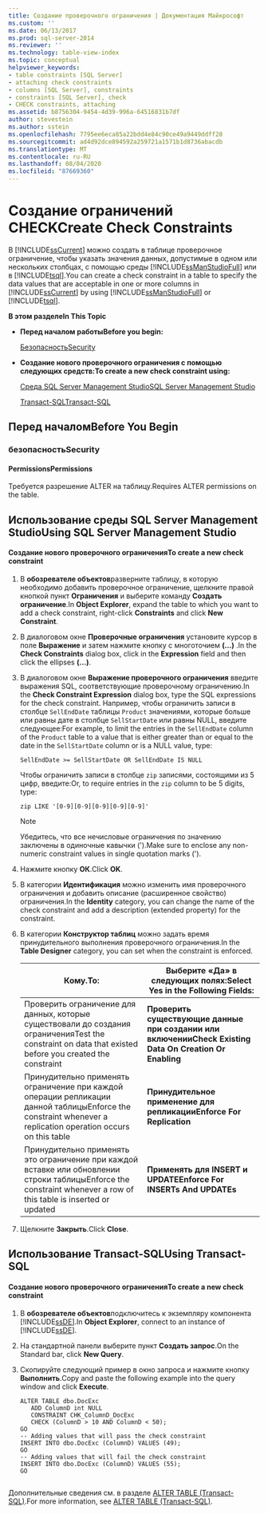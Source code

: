 ```yaml
---
title: Создание проверочного ограничения | Документация Майкрософт
ms.custom: ''
ms.date: 06/13/2017
ms.prod: sql-server-2014
ms.reviewer: ''
ms.technology: table-view-index
ms.topic: conceptual
helpviewer_keywords:
- table constraints [SQL Server]
- attaching check constraints
- columns [SQL Server], constraints
- constraints [SQL Server], check
- CHECK constraints, attaching
ms.assetid: b8756304-9454-4d39-996a-64516831b7df
author: stevestein
ms.author: sstein
ms.openlocfilehash: 7795ee6eca85a22bdd4e84c90ce49a9449ddff28
ms.sourcegitcommit: ad4d92dce894592a259721a1571b1d8736abacdb
ms.translationtype: MT
ms.contentlocale: ru-RU
ms.lasthandoff: 08/04/2020
ms.locfileid: "87669360"
---
```

# <a name="create-check-constraints"></a><span data-ttu-id="ce6bb-102">Создание ограничений CHECK</span><span class="sxs-lookup"><span data-stu-id="ce6bb-102">Create Check Constraints</span></span>
  <span data-ttu-id="ce6bb-103">В [!INCLUDE[ssCurrent](../../includes/sscurrent-md.md)] можно создать в таблице проверочное ограничение, чтобы указать значения данных, допустимые в одном или нескольких столбцах, с помощью среды [!INCLUDE[ssManStudioFull](../../includes/ssmanstudiofull-md.md)] или в [!INCLUDE[tsql](../../includes/tsql-md.md)].</span><span class="sxs-lookup"><span data-stu-id="ce6bb-103">You can create a check constraint in a table to specify the data values that are acceptable in one or more columns in [!INCLUDE[ssCurrent](../../includes/sscurrent-md.md)] by using [!INCLUDE[ssManStudioFull](../../includes/ssmanstudiofull-md.md)] or [!INCLUDE[tsql](../../includes/tsql-md.md)].</span></span>  
  
 <span data-ttu-id="ce6bb-104">**В этом разделе**</span><span class="sxs-lookup"><span data-stu-id="ce6bb-104">**In This Topic**</span></span>  
  
-   <span data-ttu-id="ce6bb-105">**Перед началом работы**</span><span class="sxs-lookup"><span data-stu-id="ce6bb-105">**Before you begin:**</span></span>  
  
     [<span data-ttu-id="ce6bb-106">Безопасность</span><span class="sxs-lookup"><span data-stu-id="ce6bb-106">Security</span></span>](#Security)  
  
-   <span data-ttu-id="ce6bb-107">**Создание нового проверочного ограничения с помощью следующих средств:**</span><span class="sxs-lookup"><span data-stu-id="ce6bb-107">**To create a new check constraint using:**</span></span>  
  
     [<span data-ttu-id="ce6bb-108">Среда SQL Server Management Studio</span><span class="sxs-lookup"><span data-stu-id="ce6bb-108">SQL Server Management Studio</span></span>](#SSMSProcedure)  
  
     [<span data-ttu-id="ce6bb-109">Transact-SQL</span><span class="sxs-lookup"><span data-stu-id="ce6bb-109">Transact-SQL</span></span>](#TsqlProcedure)  
  
##  <a name="before-you-begin"></a><a name="BeforeYouBegin"></a> <span data-ttu-id="ce6bb-110">Перед началом</span><span class="sxs-lookup"><span data-stu-id="ce6bb-110">Before You Begin</span></span>  
  
###  <a name="security"></a><a name="Security"></a> <span data-ttu-id="ce6bb-111">безопасность</span><span class="sxs-lookup"><span data-stu-id="ce6bb-111">Security</span></span>  
  
####  <a name="permissions"></a><a name="Permissions"></a> <span data-ttu-id="ce6bb-112">Permissions</span><span class="sxs-lookup"><span data-stu-id="ce6bb-112">Permissions</span></span>  
 <span data-ttu-id="ce6bb-113">Требуется разрешение ALTER на таблицу.</span><span class="sxs-lookup"><span data-stu-id="ce6bb-113">Requires ALTER permissions on the table.</span></span>  
  
##  <a name="using-sql-server-management-studio"></a><a name="SSMSProcedure"></a> <span data-ttu-id="ce6bb-114">Использование среды SQL Server Management Studio</span><span class="sxs-lookup"><span data-stu-id="ce6bb-114">Using SQL Server Management Studio</span></span>  
  
#### <a name="to-create-a-new-check-constraint"></a><span data-ttu-id="ce6bb-115">Создание нового проверочного ограничения</span><span class="sxs-lookup"><span data-stu-id="ce6bb-115">To create a new check constraint</span></span>  
  
1.  <span data-ttu-id="ce6bb-116">В **обозревателе объектов**разверните таблицу, в которую необходимо добавить проверочное ограничение, щелкните правой кнопкой пункт **Ограничения** и выберите команду **Создать ограничение**.</span><span class="sxs-lookup"><span data-stu-id="ce6bb-116">In **Object Explorer**, expand the table to which you want to add a check constraint, right-click **Constraints** and click **New Constraint**.</span></span>  
  
2.  <span data-ttu-id="ce6bb-117">В диалоговом окне **Проверочные ограничения** установите курсор в поле **Выражение** и затем нажмите кнопку с многоточием **(…)** .</span><span class="sxs-lookup"><span data-stu-id="ce6bb-117">In the **Check Constraints** dialog box, click in the **Expression** field and then click the ellipses **(...)**.</span></span>  
  
3.  <span data-ttu-id="ce6bb-118">В диалоговом окне **Выражение проверочного ограничения** введите выражения SQL, соответствующие проверочному ограничению.</span><span class="sxs-lookup"><span data-stu-id="ce6bb-118">In the **Check Constraint Expression** dialog box, type the SQL expressions for the check constraint.</span></span> <span data-ttu-id="ce6bb-119">Например, чтобы ограничить записи в столбце `SellEndDate` таблицы `Product` значениями, которые больше или равны дате в столбце `SellStartDate` или равны NULL, введите следующее:</span><span class="sxs-lookup"><span data-stu-id="ce6bb-119">For example, to limit the entries in the `SellEndDate` column of the `Product` table to a value that is either greater than or equal to the date in the `SellStartDate` column or is a NULL value, type:</span></span>  
  
    ```  
    SellEndDate >= SellStartDate OR SellEndDate IS NULL  
    ```  
  
     <span data-ttu-id="ce6bb-120">Чтобы ограничить записи в столбце `zip` записями, состоящими из 5 цифр, введите:</span><span class="sxs-lookup"><span data-stu-id="ce6bb-120">Or, to require entries in the `zip` column to be 5 digits, type:</span></span>  
  
    ```  
    zip LIKE '[0-9][0-9][0-9][0-9][0-9]'  
    ```  
  
    > [!NOTE]  
    >  <span data-ttu-id="ce6bb-121">Убедитесь, что все нечисловые ограничения по значению заключены в одиночные кавычки (').</span><span class="sxs-lookup"><span data-stu-id="ce6bb-121">Make sure to enclose any non-numeric constraint values in single quotation marks (').</span></span>  
  
4.  <span data-ttu-id="ce6bb-122">Нажмите кнопку **ОК**.</span><span class="sxs-lookup"><span data-stu-id="ce6bb-122">Click **OK**.</span></span>  
  
5.  <span data-ttu-id="ce6bb-123">В категории **Идентификация** можно изменить имя проверочного ограничения и добавить описание (расширенное свойство) ограничения.</span><span class="sxs-lookup"><span data-stu-id="ce6bb-123">In the **Identity** category, you can change the name of the check constraint and add a description (extended property) for the constraint.</span></span>  
  
6.  <span data-ttu-id="ce6bb-124">В категории **Конструктор таблиц** можно задать время принудительного выполнения проверочного ограничения.</span><span class="sxs-lookup"><span data-stu-id="ce6bb-124">In the **Table Designer** category, you can set when the constraint is enforced.</span></span>  
  
    |<span data-ttu-id="ce6bb-125">**Кому.**</span><span class="sxs-lookup"><span data-stu-id="ce6bb-125">**To:**</span></span>|<span data-ttu-id="ce6bb-126">**Выберите «Да» в следующих полях:**</span><span class="sxs-lookup"><span data-stu-id="ce6bb-126">**Select Yes in the Following Fields:**</span></span>|  
    |-------------|---------------------------------------------|  
    |<span data-ttu-id="ce6bb-127">Проверить ограничение для данных, которые существовали до создания ограничения</span><span class="sxs-lookup"><span data-stu-id="ce6bb-127">Test the constraint on data that existed before you created the constraint</span></span>|<span data-ttu-id="ce6bb-128">**Проверить существующие данные при создании или включении**</span><span class="sxs-lookup"><span data-stu-id="ce6bb-128">**Check Existing Data On Creation Or Enabling**</span></span>|  
    |<span data-ttu-id="ce6bb-129">Принудительно применять ограничение при каждой операции репликации данной таблицы</span><span class="sxs-lookup"><span data-stu-id="ce6bb-129">Enforce the constraint whenever a replication operation occurs on this table</span></span>|<span data-ttu-id="ce6bb-130">**Принудительное применение для репликации**</span><span class="sxs-lookup"><span data-stu-id="ce6bb-130">**Enforce For Replication**</span></span>|  
    |<span data-ttu-id="ce6bb-131">Принудительно применять это ограничение при каждой вставке или обновлении строки таблицы</span><span class="sxs-lookup"><span data-stu-id="ce6bb-131">Enforce the constraint whenever a row of this table is inserted or updated</span></span>|<span data-ttu-id="ce6bb-132">**Применять для INSERT и UPDATE**</span><span class="sxs-lookup"><span data-stu-id="ce6bb-132">**Enforce For INSERTs And UPDATEs**</span></span>|  
  
7.  <span data-ttu-id="ce6bb-133">Щелкните **Закрыть**.</span><span class="sxs-lookup"><span data-stu-id="ce6bb-133">Click **Close**.</span></span>  
  
##  <a name="using-transact-sql"></a><a name="TsqlProcedure"></a> <span data-ttu-id="ce6bb-134">Использование Transact-SQL</span><span class="sxs-lookup"><span data-stu-id="ce6bb-134">Using Transact-SQL</span></span>  
  
#### <a name="to-create-a-new-check-constraint"></a><span data-ttu-id="ce6bb-135">Создание нового проверочного ограничения</span><span class="sxs-lookup"><span data-stu-id="ce6bb-135">To create a new check constraint</span></span>  
  
1.  <span data-ttu-id="ce6bb-136">В **обозревателе объектов**подключитесь к экземпляру компонента [!INCLUDE[ssDE](../../includes/ssde-md.md)].</span><span class="sxs-lookup"><span data-stu-id="ce6bb-136">In **Object Explorer**, connect to an instance of [!INCLUDE[ssDE](../../includes/ssde-md.md)].</span></span>  
  
2.  <span data-ttu-id="ce6bb-137">На стандартной панели выберите пункт **Создать запрос**.</span><span class="sxs-lookup"><span data-stu-id="ce6bb-137">On the Standard bar, click **New Query**.</span></span>  
  
3.  <span data-ttu-id="ce6bb-138">Скопируйте следующий пример в окно запроса и нажмите кнопку **Выполнить**.</span><span class="sxs-lookup"><span data-stu-id="ce6bb-138">Copy and paste the following example into the query window and click **Execute**.</span></span>  
  
    ```  
    ALTER TABLE dbo.DocExc   
       ADD ColumnD int NULL   
       CONSTRAINT CHK_ColumnD_DocExc   
       CHECK (ColumnD > 10 AND ColumnD < 50);  
    GO  
    -- Adding values that will pass the check constraint  
    INSERT INTO dbo.DocExc (ColumnD) VALUES (49);  
    GO  
    -- Adding values that will fail the check constraint  
    INSERT INTO dbo.DocExc (ColumnD) VALUES (55);  
    GO  
  
    ```  
  
 <span data-ttu-id="ce6bb-139">Дополнительные сведения см. в разделе [ALTER TABLE (Transact-SQL)](/sql/t-sql/statements/alter-table-transact-sql).</span><span class="sxs-lookup"><span data-stu-id="ce6bb-139">For more information, see [ALTER TABLE &#40;Transact-SQL&#41;](/sql/t-sql/statements/alter-table-transact-sql).</span></span>  
  
###  <a name="TsqlExample"></a>  
